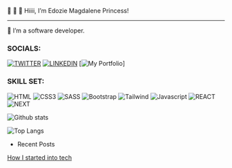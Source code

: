  👋  👋  👋 Hiiii, I’m Edozie Magdalene Princess!
- ----------------------------------------------------------------------------------------------------------------------------------------------------------------------------
🌱 I’m a software developer.


### SOCIALS:
[![TWITTER](https://img.shields.io/badge/Twitter-1DA1F2?style=for-the-badge&logo=twitter&logoColor=white)](https://twitter.com/PrincessMaggy7)
[![LINKEDIN](https://img.shields.io/badge/LinkedIn-0077B5?style=for-the-badge&logo=linkedin&logoColor=white)](https://www.linkedin.com/in/edozie-magdalene)
[![My Portfolio](https://my-portfolio-5o2o.vercel.app/)]


### SKILL SET:
![HTML](https://img.shields.io/badge/HTML-239120?style=for-the-badge&logo=html5&logoColor=white!)
![CSS3](https://img.shields.io/badge/CSS-239120?&style=for-the-badge&logo=css3&logoColor=white)
![SASS](https://img.shields.io/badge/SASS-20232A?style=for-the-badge&logo=sass&logoColor=51DAFC)
![Bootstrap](https://img.shields.io/badge/Bootstrap-20232A?style=for-the-badge&logo=bootstrapcss&logoColor=51DAFC)
 ![Tailwind](https://img.shields.io/badge/Tailwind-20232A?style=for-the-badge&logo=tailwindcss&logoColor=51DAFC) 
![Javascript](https://img.shields.io/badge/JavaScript-F7DF1E?style=for-the-badge&logo=javascript&logoColor=black)
![REACT](https://img.shields.io/badge/React-20232A?style=for-the-badge&logo=react&logoColor=61DAFB)
![NEXT](https://img.shields.io/badge/Next-F7DF1E?style=for-the-badge&logo=next&logoColor=black)

 ![Github stats](https://github-readme-stats.vercel.app/api?username=princessmaggy&show_icons=true&count_private=true)  

<!-- ![Anurag's GitHub stats](https://github-readme-stats.vercel.app/api?username=princessmaggy&show_icons=true) -->

<!--![Top Languages Card](https://github-readme-stats.vercel.app/api/top-langs/?username=princessmaggy&layout=compact)-->
![Top Langs](https://github-readme-stats.vercel.app/api/top-langs/?username=princessmaggy&hide_progress=true)


- Recent Posts

[How I started into tech](https://princessmaggy.hashnode.dev/how-i-started-out-into-tech)


